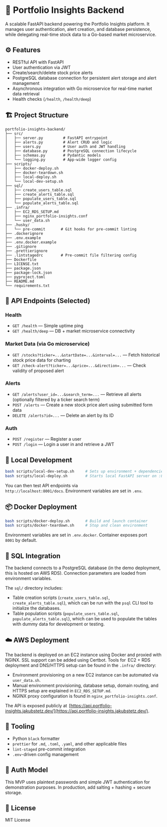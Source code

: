 # 📡 Portfolio Insights Backend

A scalable FastAPI backend powering the Portfolio Insights platform. It manages user authentication, alert creation, and database persistence, while delegating real-time stock data to a Go-based market microservice.

## ⚙️ Features

* RESTful API with FastAPI
* User authentication via JWT
* Create/search/delete stock price alerts
* PostgreSQL database connection for persistent alert storage and alert management
* Asynchronous integration with Go microservice for real-time market data retrieval
* Health checks (`/health`, `/health/deep`)

## 🏗️ Project Structure

```
portfolio-insights-backend/
├── src/
│   ├── server.py         # FastAPI entrypoint
│   ├── alerts.py         # Alert CRUD and logic
│   ├── users.py          # User auth and JWT handling
│   ├── database.py       # PostgreSQL connection lifecycle
│   ├── schemas.py        # Pydantic models
│   └── logging.py        # App-wide logger config
├── scripts/
│   ├── docker-deploy.sh
│   ├── docker-teardown.sh
│   ├── local-deploy.sh
│   └── local-dev-setup.sh
├── sql/
│   ├── create_users_table.sql
│   ├── create_alerts_table.sql
│   ├── populate_users_table.sql
│   └── populate_alerts_table.sql
├── .infra/
│   ├── EC2_RDS_SETUP.md
│   ├── nginx_portfolio-insights.conf
│   └── user_data.sh
├── .husky/
│   └── pre-commit       # Git hooks for pre-commit linting
├── .dockerignore
├── .env.example
├── .env.docker.example
├── .gitignore
├── .prettierignore
├── .lintstagedrc        # Pre-commit file filtering config
├── Dockerfile
├── LICENSE.txt
├── package.json
├── package-lock.json
├── pyproject.toml
├── README.md
└── requirements.txt
```

## 🧪 API Endpoints (Selected)

### Health

* `GET /health` — Simple uptime ping
* `GET /health/deep` — DB + market microservice connectivity

### Market Data (via Go microservice)

* `GET /stocks?ticker=...&startDate=...&interval=...` — Fetch historical stock price data for charting
* `GET /check-alert?ticker=...&price=...&direction=...` — Check validity of proposed alert

### Alerts

* `GET /alerts?user_id=...&search_term=...` — Retrieve all alerts (optionally filtered by a ticker search term)
* `POST /alerts` — Create a new stock price alert using submitted form data
* `DELETE /alerts?id=...` — Delete an alert by its ID

### Auth

* `POST /register` — Register a user
* `POST /login` — Login a user in and retrieve a JWT 

## 🚀 Local Development

```bash
bash scripts/local-dev-setup.sh     # Sets up environment + dependencies
bash scripts/local-deploy.sh        # Starts local FastAPI server on :8001
```

You can then test API endpoints via `http://localhost:8001/docs`. Environment variables are set in `.env`.

## 📦 Docker Deployment

```bash
bash scripts/docker-deploy.sh       # Build and launch container
bash scripts/docker-teardown.sh     # Stop and clean environment
```

Environment variables are set in `.env.docker`. Container exposes port `8001` by default.

## 🧾 SQL Integration

The backend connects to a PostgreSQL database (in the demo deployment, this is hosted on AWS RDS). Connection parameters are loaded from environment variables.

The `sql/` directory includes:

* Table creation scripts (`create_users_table.sql`, `create_alerts_table.sql`), which can be run with the `psql` CLI tool to initialize the databases.
* Table population scripts (`populate_users_table.sql`, `populate_alerts_table.sql`), which can be used to populate the tables with dummy data for development or testing.

## ☁️ AWS Deployment

The backend is deployed on an EC2 instance using Docker and proxied with NGINX. SSL support can be added using Certbot. Tools for  EC2 + RDS deployment and DNS/HTTPS setup can be found in the `.infra/` directory:

* Environment provisioning on a new EC2 instance can be automated via `user_data.sh`.
* Manual environment provisioning, database setup, domain routing, and HTTPS setup are explained in `EC2_RDS_SETUP.md`.
* NGINX proxy configuration is found in `nginx_portfolio-insights.conf`.

The API is exposed publicly at  [https://api.portfolio-insights.jakubstetz.dev/](https://api.portfolio-insights.jakubstetz.dev/).

## 🧹 Tooling

* Python `black` formatter
* `prettier` for `.md`, `.toml`, `.yaml`, and other applicable files
* `lint-staged` pre-commit integration
* `.env`-driven config management

## 🔐 Auth Model

This MVP uses plaintext passwords and simple JWT authentication for demonstration purposes. In production, add salting + hashing + secure storage.

## 📄 License

MIT License
